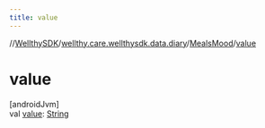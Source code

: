 ```yaml
---
title: value
---
```

//[WellthySDK](../../../index.html)/[wellthy.care.wellthysdk.data.diary](../index.html)/[MealsMood](index.html)/[value](value.html)



# value



[androidJvm]\
val [value](value.html): [String](https://kotlinlang.org/api/latest/jvm/stdlib/kotlin/-string/index.html)




